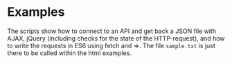 # Examples
The scripts show how to connect to an API and get back a JSON file with AJAX, jQuery (including checks for the state of the HTTP-request), and how to write the requests in ES6 using fetch and =>. The file `sample.txt` is just there to be called within the html examples.
